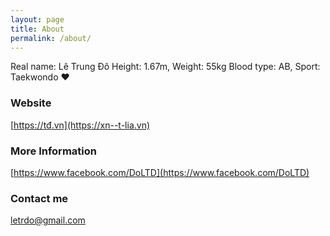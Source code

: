 ```yaml
---
layout: page
title: About
permalink: /about/
---
```


Real name: Lê Trung Đô
Height: 1.67m, Weight: 55kg
Blood type: AB, Sport: Taekwondo ♥

### Website
[https://tđ.vn](https://xn--t-lia.vn)


### More Information

[https://www.facebook.com/DoLTD](https://www.facebook.com/DoLTD)

### Contact me

[letrdo@gmail.com](mailto:letrdo@gmail.com)
